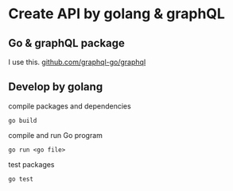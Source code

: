 # Create API by golang & graphQL


## Go & graphQL package
I use this. 
[github.com/graphql-go/graphql](https://github.com/graphql-go/graphql)

## Develop by golang
compile packages and dependencies

```go build```

compile and run Go program

```go run <go file>```

test packages

```go test```


